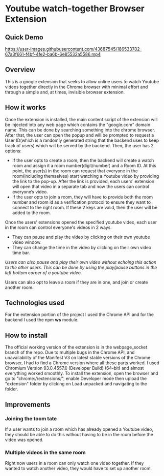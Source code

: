 # Youtube watch-together Browser Extension


## Quick Demo
https://user-images.githubusercontent.com/43687545/186533702-67a3f661-f4bf-4fe2-ba6b-6e85532a5586.mp4

## Overview
This is a google extension that seeks to allow online users to watch Youtube videos together directly in the Chrome browser with minimal effort and through a simple and, at times, invisible browser extension.

## How it works
Once the extension is installed, the main content script of the extension will be injected into any web page which contains the "google.com" domain name. This can be done by searching something into the chrome browser. After that, the user can open the popup and will be prompted to request a User ID(which is a randomly generated string that the backend uses to keep track of users) which will be served by the backend. Then, the user has 2 options:
  - If the user opts to create a room, then the backend will create a watch room and assign it a room number(digit/number) and a Room ID. At this point,       the user(s) in the room can request that everyone in the room(including themselves) start watching a Youtube video by providing the link to the pop-up.     After the link is provided, each users’ extension will open that video in a separate tab and now the users can control everyone’s video.
  - If the user opts to join a room, they will have to provide both the room number and room id as a verification protocol to ensure they want to connect       to the right room. If these 2 keys are valid, then the user will be added to the room.

Once the users' extensions opened the specified youtube video, each user in the room can control everyone's videos in 2 ways.
  - They can pause and play the video by clicking on their own youtube video window.
  - They can change the time in the video by clicking on their own video time bar.

*Users can also pause and play their own video without echoing this action to the other users. This can be done by using the play/pause buttons in the left bottom corner of a youtube video.*

Users can also opt to leave a room if they are in one, and join or create another room.

## Technologies used
For the extension portion of the project I used the Chrome API and for the backend I used the npm **ws** module. 

## How to install
The official working version of the extension is in the webpage_socket branch of the repo.
Due to multiple bugs in the Chrome API, and unavailability of the Manifest V3 on latest stable versions of the Chrome browser, I had to find a Chrome version where all these parts worked. I used Chromium Version 93.0.4557.0 (Developer Build) (64-bit) and almost everything worked smoothly. To install the extension, open the browser and go to "chrome://extensions/", enable Developer mode then upload the "extension" folder by clicking on Load unpacked and navigating to the folder.

## Improvements
### Joining the toom tate
If a user wants to join a room which has already opened a Youtube video, they should be able to do this without having to be in the room before the video was opened.

### Multiple videos in the same room
Right now users in a room can only watch one video together. If they wanted to watch another video, they would have to set up another room.
